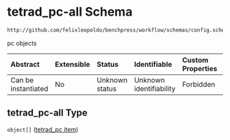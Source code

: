 # tetrad\_pc-all Schema

```txt
http://github.com/felixleopoldo/benchpress/workflow/schemas/config.schema.json#/properties/resources/properties/structure_learning_algorithms/properties/tetrad_pc-all
```

pc objects

| Abstract            | Extensible | Status         | Identifiable            | Custom Properties | Additional Properties | Access Restrictions | Defined In                                                        |
| :------------------ | :--------- | :------------- | :---------------------- | :---------------- | :-------------------- | :------------------ | :---------------------------------------------------------------- |
| Can be instantiated | No         | Unknown status | Unknown identifiability | Forbidden         | Allowed               | none                | [config.schema.json\*](config.schema.json "open original schema") |

## tetrad\_pc-all Type

`object[]` ([tetrad\_pc item](config-definitions-tetrad_pc-item.md))
